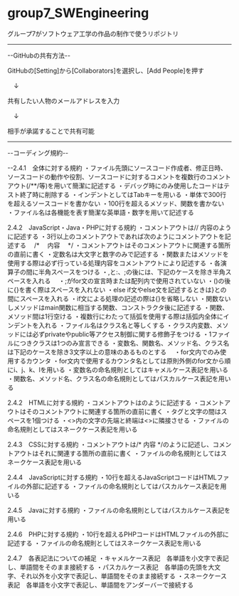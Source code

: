 # group7_SWEngineering
グループ7がソフトウェア工学の作品の制作で使うリポジトリ

---
--GitHubの共有方法--

GitHubの[Setting]から[Collaborators]を選択し、[Add People]を押す

　↓

共有したい人物のメールアドレスを入力

　↓

相手が承諾することで共有可能

---
--コーディング規約--

--2.4.1　全体に対する規約
・ファイル先頭にソースコード作成者、修正日時、ソースコードの動作や役割、ソースコードに対するコメントを複数行のコメントアウト(/**/等)を用いて簡潔に記述する
・デバッグ時にのみ使用したコードはテスト終了時に削除する
・インデントとしてはTabキーを用いる
・単体で300行を超えるソースコードを書かない
・100行を超えるメソッド、関数を書かない
・ファイル名は各機能を表す簡潔な英単語・数字を用いて記述する

2.4.2　JavaScript・Java・PHPに対する規約
・コメントアウトは// 内容のように記述する
・3行以上のコメントアウトであれば次のようにコメントアウトを記述する
　/*
　内容
　*/
・コメントアウトはそのコメントアウトに関連する箇所の直前に書く
・定数名は大文字と数字のみで記述する
・関数またはメソッドを使用する際は必ず行っている処理内容をコメントアウトにより記述する
・各演算子の間に半角スペースをつける
・,と:、;の後には、下記のケースを除き半角スペースを入れる
　・;がfor文の宣言時または配列内で使用されていない
・()の後に{}を書く際はスペースを入れない
・else if文やelse文を記述するときは}との間にスペースを入れる
・if文による処理の記述の際は{}を省略しない
・関数ないしメソッドはmain関数に相当する関数、コンストラクタ後に記述する
・関数、メソッド間は1行空ける
・複数行にわたって括弧を使用する際は括弧内全体にインデントを入れる
・ファイル名はクラス名と等しくする
・クラス内変数、メソッドには必ずprivateやpublic等アクセス制御に関する修飾子をつける
・1ファイルにつきクラスは1つのみ宣言できる
・変数名、関数名、メソッド名、クラス名は下記のケースを除き3文字以上の意味のあるものとする
　・for文内でのみ使用するカウンタ
・for文内で使用するカウンタ名としては原則外側のfor文から順にi、j、k、lを用いる
・変数名の命名規則としてはキャメルケース表記を用いる
・関数名、メソッド名、クラス名の命名規則としてはパスカルケース表記を用いる

2.4.2　HTMLに対する規約
・コメントアウトは<!-- 内容 -->のように記述する
・コメントアウトはそのコメントアウトに関連する箇所の直前に書く
・タグと文字の間はスペースを1個つける
・<>内の文字の先端と終端は<>に隣接させる
・ファイルの命名規則としてはスネークケース表記を用いる

2.4.3　CSSに対する規約
・コメントアウトは/* 内容 */のように記述し、コメントアウトはそれに関連する箇所の直前に書く
・ファイルの命名規則としてはスネークケース表記を用いる

2.4.4　JavaScriptに対する規約
・10行を超えるJavaScriptコードはHTMLファイルの外部に記述する
・ファイルの命名規則としてはパスカルケース表記を用いる

2.4.5　Javaに対する規約
・ファイルの命名規則としてはパスカルケース表記を用いる

2.4.6　PHPに対する規約
・10行を超えるPHPコードはHTMLファイルの外部に記述する
・ファイルの命名規則としてはスネークケース表記を用いる

2.4.7　各表記法についての補足
・キャメルケース表記　各単語を小文字で表記し、単語間をそのまま接続する
・パスカルケース表記　各単語の先頭を大文字、それ以外を小文字で表記し、単語間をそのまま接続する
・スネークケース表記　各単語を小文字で表記し、単語間をアンダーバーで接続する
